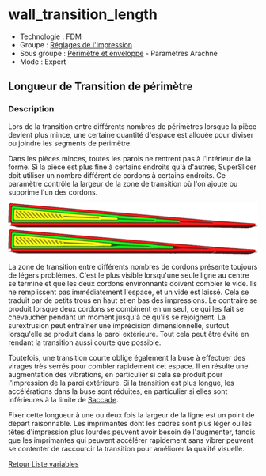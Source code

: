 # wall_transition_length

* Technologie : FDM
* Groupe : [Réglages de l'Impression](../print_settings/print_settings.md)
* Sous groupe : [Périmètre et enveloppe](../print_settings/print_settings.md#périmètre-et-enveloppe)  - Paramètres Arachne 
* Mode : Expert

## Longueur de Transition de périmètre

### Description

Lors de la transition entre différents nombres de périmètres lorsque la pièce devient plus mince, une certaine quantité d'espace est allouée pour diviser ou joindre les segments de périmètre.

Dans les pièces minces, toutes les parois ne rentrent pas à l'intérieur de la forme. Si la pièce est plus fine à certains endroits qu'à d'autres, SuperSlicer doit utiliser un nombre différent de cordons à certains endroits. Ce paramètre contrôle la largeur de la zone de transition où l'on ajoute ou supprime l'un des cordons.

![Une transition très courte](Images/wall_transition_length/wall_transition_length_0_2.png)
![Une transition plus longue](Images/wall_transition_length/wall_transition_length_1_5.png)

La zone de transition entre différents nombres de cordons présente toujours de légers problèmes. C'est le plus visible lorsqu'une seule ligne au centre se termine et que les deux cordons environnants doivent combler le vide. Ils ne remplissent pas immédiatement l'espace, et un vide est laissé. Cela se traduit par de petits trous en haut et en bas des impressions. Le contraire se produit lorsque deux cordons se combinent en un seul, ce qui les fait se chevaucher pendant un moment jusqu'à ce qu'ils se rejoignent. La surextrusion peut entraîner une imprécision dimensionnelle, surtout lorsqu'elle se produit dans la paroi extérieure. Tout cela peut être évité en rendant la transition aussi courte que possible.

Toutefois, une transition courte oblige également la buse à effectuer des virages très serrés pour combler rapidement cet espace. Il en résulte une augmentation des vibrations, en particulier si cela se produit pour l'impression de la paroi extérieure. Si la transition est plus longue, les accélérations dans la buse sont réduites, en particulier si elles sont inférieures à la limite de [Saccade](../speed/jerk_print.md).

Fixer cette longueur à une ou deux fois la largeur de la ligne est un point de départ raisonnable. Les imprimantes dont les cadres sont plus léger ou les têtes d'impression plus lourdes peuvent avoir besoin de l'augmenter, tandis que les imprimantes qui peuvent accélérer rapidement sans vibrer peuvent se contenter de raccourcir la transition pour améliorer la qualité visuelle.


[Retour Liste variables](variable_list.md)